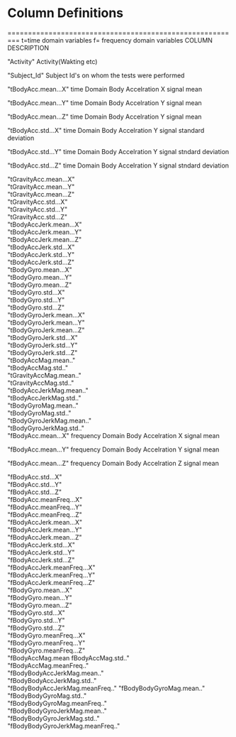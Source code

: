 # Column Definitions


=========================================================
t=time domain variables    f= frequency domain variables
COLUMN                                                              DESCRIPTION

"Activity"                                                           Activity(Wakting etc)  

"Subject_Id"                                         Subject Id's on whom the tests were performed

"tBodyAcc.mean...X"                                  time Domain Body Accelration X signal mean

"tBodyAcc.mean...Y"                                  time Domain Body Accelration Y signal mean

"tBodyAcc.mean...Z"                                   time Domain Body Accelration Y signal mean

"tBodyAcc.std...X"                                    time Domain Body Accelration Y signal standard deviation

"tBodyAcc.std...Y"                                    time Domain Body Accelration Y signal stndard deviation

"tBodyAcc.std...Z"                                    time Domain Body Accelration Y signal stndard deviation

"tGravityAcc.mean...X"           
"tGravityAcc.mean...Y"           
"tGravityAcc.mean...Z"            
"tGravityAcc.std...X"            
"tGravityAcc.std...Y"             
"tGravityAcc.std...Z"            
"tBodyAccJerk.mean...X"          
"tBodyAccJerk.mean...Y"          
"tBodyAccJerk.mean...Z"           
"tBodyAccJerk.std...X"           
"tBodyAccJerk.std...Y"           
"tBodyAccJerk.std...Z"            
"tBodyGyro.mean...X"             
"tBodyGyro.mean...Y"             
"tBodyGyro.mean...Z"              
"tBodyGyro.std...X"              
"tBodyGyro.std...Y"              
"tBodyGyro.std...Z"               
"tBodyGyroJerk.mean...X"         
"tBodyGyroJerk.mean...Y"         
"tBodyGyroJerk.mean...Z"          
"tBodyGyroJerk.std...X"          
"tBodyGyroJerk.std...Y"          
"tBodyGyroJerk.std...Z"           
"tBodyAccMag.mean.."             
"tBodyAccMag.std.."              
"tGravityAccMag.mean.."          
"tGravityAccMag.std.."           
"tBodyAccJerkMag.mean.."          
"tBodyAccJerkMag.std.."           
"tBodyGyroMag.mean.."            
"tBodyGyroMag.std.."              
"tBodyGyroJerkMag.mean.."         
"tBodyGyroJerkMag.std.."         
"fBodyAcc.mean...X"                                                 frequency Domain Body Accelration X signal mean

"fBodyAcc.mean...Y"                                                 frequency Domain Body Accelration Y signal mean

"fBodyAcc.mean...Z"                                                 frequency Domain Body Accelration Z signal mean

"fBodyAcc.std...X"                
"fBodyAcc.std...Y"                
"fBodyAcc.std...Z"               
"fBodyAcc.meanFreq...X"          
"fBodyAcc.meanFreq...Y"           
"fBodyAcc.meanFreq...Z"          
"fBodyAccJerk.mean...X"          
"fBodyAccJerk.mean...Y"           
"fBodyAccJerk.mean...Z"          
"fBodyAccJerk.std...X"            
"fBodyAccJerk.std...Y"            
"fBodyAccJerk.std...Z"           
"fBodyAccJerk.meanFreq...X"      
"fBodyAccJerk.meanFreq...Y"       
"fBodyAccJerk.meanFreq...Z"      
"fBodyGyro.mean...X"             
"fBodyGyro.mean...Y"              
"fBodyGyro.mean...Z"             
"fBodyGyro.std...X"              
"fBodyGyro.std...Y"              
"fBodyGyro.std...Z"              
"fBodyGyro.meanFreq...X"         
"fBodyGyro.meanFreq...Y"          
"fBodyGyro.meanFreq...Z"         
"fBodyAccMag.mean
fBodyAccMag.std.."               
"fBodyAccMag.meanFreq.."         
"fBodyBodyAccJerkMag.mean.."      
"fBodyBodyAccJerkMag.std.."      
"fBodyBodyAccJerkMag.meanFreq.." 
"fBodyBodyGyroMag.mean.."         
"fBodyBodyGyroMag.std.."          
"fBodyBodyGyroMag.meanFreq.."    
"fBodyBodyGyroJerkMag.mean.."     
"fBodyBodyGyroJerkMag.std.."     
"fBodyBodyGyroJerkMag.meanFreq.."

